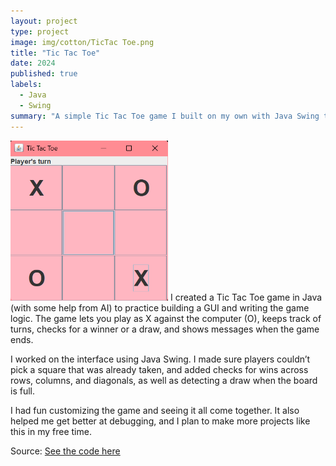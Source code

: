 ```yaml
---
layout: project
type: project
image: img/cotton/TicTac Toe.png
title: "Tic Tac Toe"
date: 2024
published: true
labels:
  - Java
  - Swing
summary: "A simple Tic Tac Toe game I built on my own with Java Swing that lets you play against the computer."
---
```


<img class="img-fluid" src="../img/cotton/Screenshot 2025-09-11 191419.png" width="50%">  I created a Tic Tac Toe game in Java (with some help from AI) to practice building a GUI and writing the game logic. The game lets you play as X against the computer (O), keeps track of turns, checks for a winner or a draw, and shows messages when the game ends.

I worked on the interface using Java Swing. I made sure players couldn’t pick a square that was already taken, and added checks for wins across rows, columns, and diagonals, as well as detecting a draw when the board is full.

I had fun customizing the game and seeing it all come together. It also helped me get better at debugging, and I plan to make more projects like this in my free time.

Source: <a href="https://github.com/mtuquero/Tic-Tac-Toe.java">See the code here</a>

